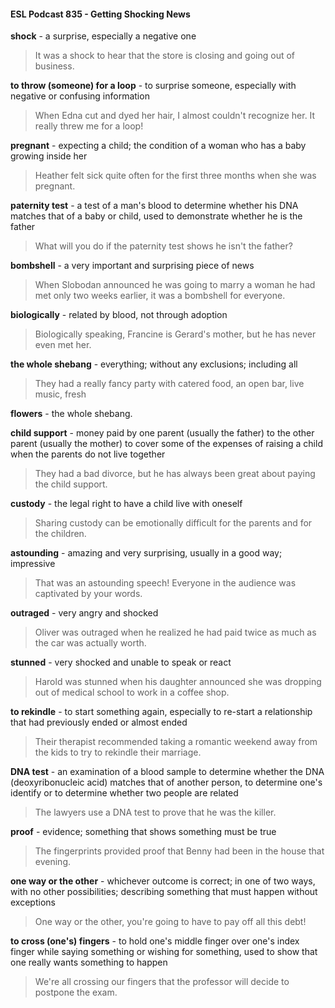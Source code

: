 #### ESL Podcast 835 - Getting Shocking News

**shock** - a surprise, especially a negative one

> It was a shock to hear that the store is closing and going out of business.

**to throw (someone) for a loop** - to surprise someone, especially with negative
or confusing information

> When Edna cut and dyed her hair, I almost couldn't recognize her. It really
threw me for a loop!

**pregnant** - expecting a child; the condition of a woman who has a baby growing
inside her

> Heather felt sick quite often for the first three months when she was pregnant.

**paternity test** - a test of a man's blood to determine whether his DNA matches
that of a baby or child, used to demonstrate whether he is the father

> What will you do if the paternity test shows he isn't the father?

**bombshell** - a very important and surprising piece of news

> When Slobodan announced he was going to marry a woman he had met only
two weeks earlier, it was a bombshell for everyone.

**biologically** - related by blood, not through adoption

> Biologically speaking, Francine is Gerard's mother, but he has never even met
her.

**the whole shebang** - everything; without any exclusions; including all

> They had a really fancy party with catered food, an open bar, live music, fresh

**flowers** - the whole shebang.

**child support** - money paid by one parent (usually the father) to the other
parent (usually the mother) to cover some of the expenses of raising a child
when the parents do not live together

> They had a bad divorce, but he has always been great about paying the child
support.

**custody** - the legal right to have a child live with oneself

> Sharing custody can be emotionally difficult for the parents and for the children.

**astounding** - amazing and very surprising, usually in a good way; impressive

> That was an astounding speech! Everyone in the audience was captivated by
your words.

**outraged** - very angry and shocked

> Oliver was outraged when he realized he had paid twice as much as the car
was actually worth.

**stunned** - very shocked and unable to speak or react

> Harold was stunned when his daughter announced she was dropping out of
medical school to work in a coffee shop.

**to rekindle** - to start something again, especially to re-start a relationship that
had previously ended or almost ended

> Their therapist recommended taking a romantic weekend away from the kids to
try to rekindle their marriage.

**DNA test** - an examination of a blood sample to determine whether the DNA
(deoxyribonucleic acid) matches that of another person, to determine one's
identify or to determine whether two people are related

> The lawyers use a DNA test to prove that he was the killer.

**proof** - evidence; something that shows something must be true

> The fingerprints provided proof that Benny had been in the house that evening.

**one way or the other** - whichever outcome is correct; in one of two ways, with
no other possibilities; describing something that must happen without exceptions

> One way or the other, you're going to have to pay off all this debt!

**to cross (one's) fingers** - to hold one's middle finger over one's index finger
while saying something or wishing for something, used to show that one really
wants something to happen

> We're all crossing our fingers that the professor will decide to postpone the
exam.

